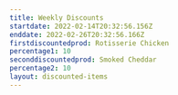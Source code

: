 ```yaml
---
title: Weekly Discounts
startdate: 2022-02-14T20:32:56.156Z
enddate: 2022-02-26T20:32:56.166Z
firstdiscountedprod: Rotisserie Chicken
percentage1: 10
seconddiscountedprod: Smoked Cheddar
percentage2: 10
layout: discounted-items
---
```

